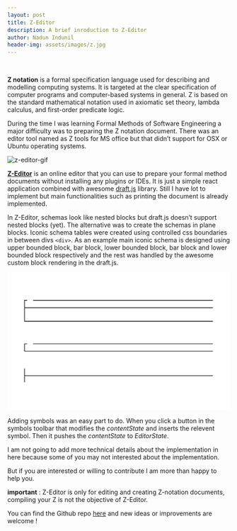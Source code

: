```yaml
---
layout: post
title: Z-Editor
description: A brief inroduction to Z-Editor
author: Nadun Indunil
header-img: assets/images/z.jpg
---
```


<br>

**Z notation** is a formal specification language used for describing and modelling computing systems. It is targeted at the clear specification of computer programs and computer-based systems in general. Z is based on the standard mathematical notation used in axiomatic set theory, lambda calculus, and first-order predicate logic. 

During the time I was learning Formal Methods of Software Engineering a major difficulty was to preparing the Z notation document. There was an editor tool named as Z tools for MS office but that didn’t support for OSX or Ubuntu operating systems.

![z-editor-gif](https://github.com/Z-Editor/Z-Editor/blob/master/gif/demo.gif?raw=true)

**[Z-Editor](https://z-editor.github.io/)** is an online editor that you can use to prepare your formal method documents without installing any plugins or IDEs. It is just a simple react application combined with awesome [draft.js](https://draftjs.org/) library. Still I have lot to implement but main functionalities such as printing the document is already implemented.

In Z-Editor, schemas look like nested blocks but draft.js doesn’t support nested blocks (yet). The alternative was to create the schemas in plane blocks. Iconic schema tables were created using controlled css boundaries in between divs `<div>`. As an example main iconic schema is designed using upper bounded block, bar block, lower bounded block, bar block and lower bounded block respectively and the rest was handled by the awesome custom block rendering in the draft.js.

![image](https://github.com/nadunindunil/tech/blob/master/assets/images/z2.png)

Adding symbols was an easy part to do. When you click a button in the symbols toolbar that modifies the *contentState* and inserts the relevent symbol. Then it pushes the *contentState* to *EditorState*. 

I am not going to add more technical details about the implementation in here because some of you may not interested about the implementation.

But if you are interested or willing to contribute I am more than happy to help you.

**important** : Z-Editor is only for editing and creating Z-notation documents, compiling your Z is  not the objective of Z-Editor.

You can find the Github repo [here](https://github.com/Z-Editor/Z-Editor) and new ideas or improvements are welcome !  

